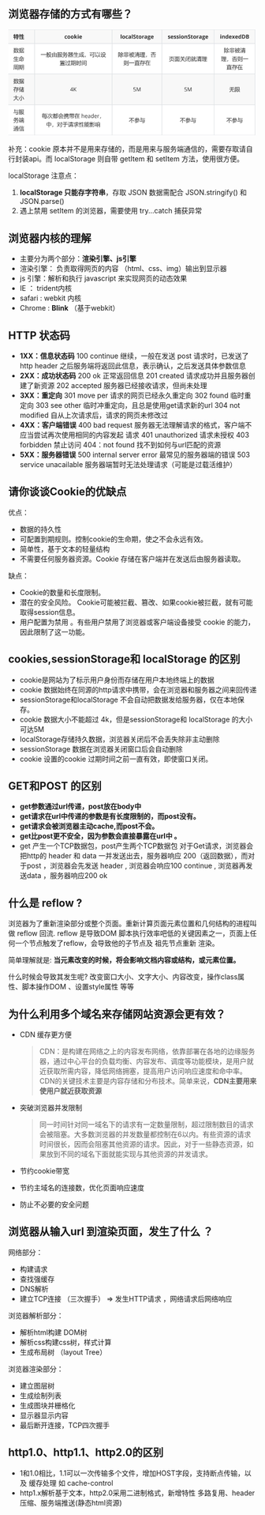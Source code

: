 ## 浏览器存储的方式有哪些？

![image-20210901170105124](../img/image-20210901170105124.png)

补充：cookie 原本并不是用来存储的，而是用来与服务端通信的，需要存取请自行封装api。而 localStorage 则自带 getItem 和 setItem 方法，使用很方便。

localStorage 注意点：
1. **localStorage 只能存字符串**，存取 JSON 数据需配合 JSON.stringify() 和 JSON.parse()
2. 遇上禁用 setItem 的浏览器，需要使用 try...catch 捕获异常

## 浏览器内核的理解

* 主要分为两个部分：**渲染引擎、js引擎**
* 渲染引擎： 负责取得网页的内容 （html、css、img）输出到显示器
* js 引擎：解析和执行 javascript 来实现网页的动态效果 
* IE ： trident内核  
* safari : webkit 内核 
* Chrome : **Blink** （基于webkit）

## HTTP 状态码

* **1XX：信息状态码**
  	100 continue 继续，一般在发送 post 请求时，已发送了 http header 之后服务端将返回此信息，表示确认，之后发送具体参数信息
* **2XX：成功状态码**
  200 ok 正常返回信息
  201 created 请求成功并且服务器创建了新资源
  202 accepted 服务器已经接收请求，但尚未处理
* **3XX：重定向**
  301 move per 请求的网页已经永久重定向
  302 found 临时重定向
  303 see other 临时冲重定向，且总是使用get请求新的url
  304 not modified 自从上次请求后，请求的网页未修改过
* **4XX：客户端错误**
  400 bad request 服务器无法理解请求的格式，客户端不应当尝试再次使用相同的内容发起
  请求
  401 unauthorized 请求未授权
  403 forbidden 禁止访问
  404：not found 找不到如何与url匹配的资源
* **5XX：服务器错误**
  500 internal server error 最常见的服务器端的错误
  503 service unacailable 服务器端暂时无法处理请求（可能是过载活维护）

## 请你谈谈Cookie的优缺点

优点：

* 数据的持久性
* 可配置到期规则。控制cookie的生命期，使之不会永远有效。
* 简单性，基于文本的轻量结构 
* 不需要任何服务器资源。Cookie 存储在客户端并在发送后由服务器读取。

缺点：

* Cookie的数量和长度限制。
* 潜在的安全风险。 Cookie可能被拦截、篡改、如果cookie被拦截，就有可能取得session信息。
* 用户配置为禁用 。有些用户禁用了浏览器或客户端设备接受 cookie 的能力，因此限制了这一功能。

## cookies,sessionStorage和 localStorage 的区别 

* cookie是网站为了标示用户身份而存储在用户本地终端上的数据 
* cookie 数据始终在同源的http请求中携带，会在浏览器和服务器之间来回传递
* sessionStorage和localStorage 不会自动把数据发给服务器，仅在本地保存。
* cookie 数据大小不能超过 4k，但是sessionStorage和 localStorage 的大小可达5M
* localStorage存储持久数据，浏览器关闭后不会丢失除非主动删除
* sessionStorage 数据在浏览器关闭窗口后会自动删除
* cookie 设置的cookie 过期时间之前一直有效，即使窗口关闭。

## GET和POST 的区别 

* **get参数通过url传递，post放在body中**
* **get请求在url中传递的参数是有长度限制的，而post没有。**
* **get请求会被浏览器主动cache,而post不会。**
* **get比post更不安全，因为参数会直接暴露在url中 。** 
* get 产生一个TCP数据包，post产生两个TCP数据包 对于Get请求，浏览器会把http的 header 和 data 一并发送出去，服务器响应 200（返回数据），而对于post ，浏览器会先发送 header , 浏览器会响应100 continue , 浏览器再发送data ，服务器响应200  ok

## 什么是 reflow ? 

浏览器为了重新渲染部分或整个页面。重新计算页面元素位置和几何结构的进程叫做 reflow 回流. reflow 是导致DOM 脚本执行效率吧低的关键因素之一，页面上任何一个节点触发了reflow，会导致他的子节点及 祖先节点重新 渲染。 

简单理解就是: **当元素改变的时候，将会影响文档内容或结构，或元素位置。**

什么时候会导致其发生呢?   改变窗口大小、文字大小、内容改变，操作class属性、脚本操作DOM 、设置style属性 等等 

## 为什么利用多个域名来存储网站资源会更有效？

* CDN 缓存更方便

  >CDN：是构建在网络之上的内容发布网络，依靠部署在各地的边缘服务器，通过中心平台的负载均衡、内容发布、调度等功能模块，是用户就近获取所需内容，降低网络拥塞，提高用户访问响应速度和命中率。CDN的关键技术主要是内容存储和分布技术。简单来说，**CDN主要用来使用户就近获取资源**



* 突破浏览器并发限制

  >同一时间针对同一域名下的请求有一定数量限制，超过限制数目的请求会被阻塞。大多数浏览器的并发数量都控制在6以内。有些资源的请求时间很长，因而会阻塞其他资源的请求。因此，对于一些静态资源，如果放到不同的域名下面就能实现与其他资源的并发请求。

  

* 节约cookie带宽

* 节约主域名的连接数，优化页面响应速度
* 防止不必要的安全问题

## 浏览器从输入url 到渲染页面，发生了什么 ？

网络部分：

* 构建请求
* 查找强缓存
* DNS解析
* 建立TCP连接 （三次握手） => 发生HTTP请求 ，网络请求后网络响应

浏览器解析部分：

* 解析html构建 DOM树
* 解析css构建css树，样式计算
* 生成布局树 （layout Tree）

浏览器渲染部分：

* 建立图层树 
* 生成绘制列表
* 生成图块并栅格化
* 显示器显示内容 
* 最后断开连接，TCP四次握手 

## http1.0、http1.1、http2.0的区别

* 1和1.0相比，1.1可以一次传输多个文件，增加HOST字段，支持断点传输，以及 缓存处理  如 cache-control
* http1.x解析基于文本，http2.0采用二进制格式，新增特性 多路复用、header压缩、服务端推送(静态html资源)